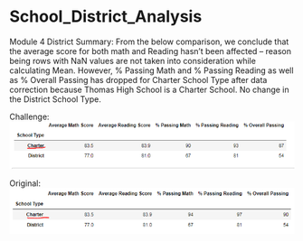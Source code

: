 # School_District_Analysis
Module 4
District Summary:
From the below comparison, we conclude that the average score for both math and Reading hasn’t been affected – reason being rows with NaN values are not taken into consideration while calculating Mean. However, % Passing Math and % Passing Reading as well as % Overall Passing has dropped for Charter School Type after data correction because Thomas High School is a Charter School. No change in the District School Type.

Challenge:
![alt text](https://github.com/29bharat/School_District_Analysis/blob/master/Images/District_Challenge.png)

Original:
![alt text](https://github.com/29bharat/School_District_Analysis/blob/master/Images/District_Original.png)
